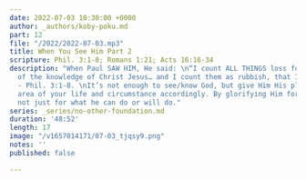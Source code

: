```yaml
---
date: 2022-07-03 10:30:00 +0000
author: _authors/koby-poku.md
part: 12
file: "/2022/2022-07-03.mp3"
title: When You See Him Part 2
scripture: Phil. 3:1-8; Romans 1:21; Acts 16:16-34
description: "When Paul SAW HIM, He said: \n“I count ALL THINGS loss for the excellence
  of the knowledge of Christ Jesus… and I count them as rubbish, that I may GAIN Christ
  - Phil. 3:1-8. \nIt’s not enough to see/know God, but give Him His place in every
  area of your life and circumstance accordingly. By glorifying Him for who He is,
  not just for what he can do or will do."
series: _series/no-other-foundation.md
duration: '48:52'
length: 17
image: "/v1657014171/07-03_tjqsy9.png"
notes: ''
published: false

---
```

